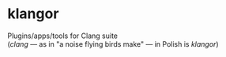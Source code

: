 # klangor
Plugins/apps/tools for Clang suite <br/>(_clang_ &mdash; as in "a noise flying birds make" &mdash; in Polish is _klangor_)
